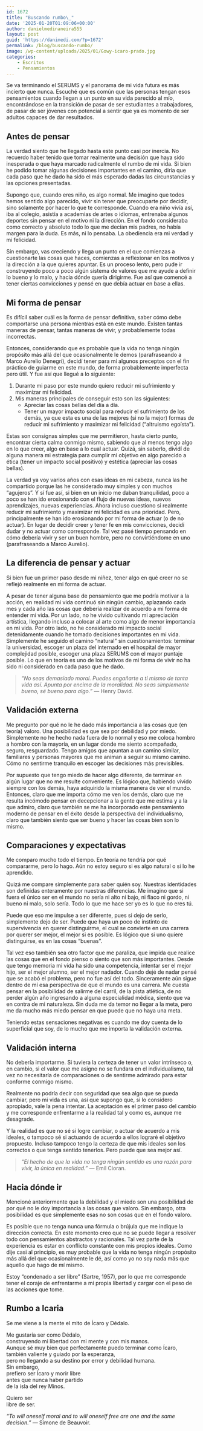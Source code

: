 ```yaml
---
id: 1672
title: "Buscando rumbo\_"
date: '2025-01-20T01:09:06+00:00'
author: danielmedinaneira555
layout: post
guid: 'https://danimedi.com/?p=1672'
permalink: /blog/buscando-rumbo/
image: /wp-content/uploads/2025/01/Gowy-icaro-prado.jpg
categories:
    - Escritos
    - Pensamientos
---
```


Se va terminando el SERUMS y el panorama de mi vida futura es más incierto que nunca. Escuché que es común que las personas tengan esos pensamientos cuando llegan a un punto en su vida parecido al mío, encontrándose en la transición de pasar de ser estudiantes a trabajadores, de pasar de ser jóvenes con potencial a sentir que ya es momento de ser adultos capaces de dar resultados.

## Antes de pensar

La verdad siento que he llegado hasta este punto casi por inercia. No recuerdo haber tenido que tomar realmente una decisión que haya sido inesperada o que haya marcado radicalmente el rumbo de mi vida. Si bien he podido tomar algunas decisiones importantes en el camino, diría que cada paso que he dado ha sido el más esperado dadas las circunstancias y las opciones presentadas.

Supongo que, cuando eres niño, es algo normal. Me imagino que todos hemos sentido algo parecido, vivir sin tener que preocuparte por decidir, sino solamente por hacer lo que te corresponde. Cuando era niño vivía así, iba al colegio, asistía a academias de artes o idiomas, entrenaba algunos deportes sin pensar en el motivo ni la dirección. En el fondo consideraba como correcto y absoluto todo lo que me decían mis padres, no había margen para la duda. Es más, ni lo pensaba. La obediencia era mi verdad y mi felicidad.

Sin embargo, vas creciendo y llega un punto en el que comienzas a cuestionarte las cosas que haces, comienzas a reflexionar en los motivos y la dirección a la que quieres apuntar. Es un proceso lento, pero pude ir construyendo poco a poco algún sistema de valores que me ayude a definir lo bueno y lo malo, y hacia dónde quería dirigirme. Fue así que comencé a tener ciertas convicciones y pensé en que debía actuar en base a ellas.

## Mi forma de pensar

Es difícil saber cuál es la forma de pensar definitiva, saber cómo debe comportarse una persona mientras está en este mundo. Existen tantas maneras de pensar, tantas maneras de vivir, y probablemente todas incorrectas.

Entonces, considerando que es probable que la vida no tenga ningún propósito más allá del que ocasionalmente le demos (parafraseando a Marco Aurelio Denegri), decidí tener para mí algunos preceptos con el fin práctico de guiarme en este mundo, de forma probablemente imperfecta pero útil. Y fue así que llegué a lo siguiente:

1. Durante mi paso por este mundo quiero reducir mi sufrimiento y maximizar mi felicidad.
2. Mis maneras principales de conseguir esto son las siguientes: 
    - Apreciar las cosas bellas del día a día.
    - Tener un mayor impacto social para reducir el sufrimiento de los demás, ya que esta es una de las mejores (si no la mejor) formas de reducir mi sufrimiento y maximizar mi felicidad (“altruismo egoísta”).

Estas son consignas simples que me permitieron, hasta cierto punto, encontrar cierta calma conmigo mismo, sabiendo que al menos tengo algo en lo que creer, algo en base a lo cual actuar. Quizá, sin saberlo, dividí de alguna manera mi estrategia para cumplir mi objetivo en algo parecido a ética (tener un impacto social positivo) y estética (apreciar las cosas bellas).

La verdad ya voy varios años con esas ideas en mi cabeza, nunca las he compartido porque las he considerado muy simples y con muchos “agujeros”. Y sí fue así, si bien en un inicio me daban tranquilidad, poco a poco se han ido erosionando con el flujo de nuevas ideas, nuevos aprendizajes, nuevas experiencias. Ahora incluso cuestiono si realmente reducir mi sufrimiento y maximizar mi felicidad es una prioridad. Pero, principalmente se han ido erosionando por mi forma de actuar (o de no actuar). En lugar de decidir creer y tener fe en mis convicciones, decidí dudar y no actuar como corresponde. Tal vez pasé tiempo pensando en cómo debería vivir y ser un buen hombre, pero no convirtiéndome en uno (parafraseando a Marco Aurelio).

## La diferencia de pensar y actuar

Si bien fue un primer paso desde mi niñez, tener algo en qué creer no se reflejó realmente en mi forma de actuar.

A pesar de tener alguna base de pensamiento que me podría motivar a la acción, en realidad mi vida continuó sin ningún cambio, aplazando cada mes y cada año las cosas que debería realizar de acuerdo a mi forma de entender mi vida. Por un lado, no he vivido cultivando mi apreciación artística, llegando incluso a colocar al arte como algo de menor importancia en mi vida. Por otro lado, no he considerado mi impacto social detenidamente cuando he tomado decisiones importantes en mi vida. Simplemente he seguido el camino “natural” sin cuestionamientos: terminar la universidad, escoger un plaza del internado en el hospital de mayor complejidad posible, escoger una plaza SERUMS con el mayor puntaje posible. Lo que en teoría es uno de los motivos de mi forma de vivir no ha sido ni considerado en cada paso que he dado.

> *“No seas demasiado moral. Puedes engañarte a ti mismo de tanta vida así. Apunta por encima de la moralidad. No seas simplemente bueno, sé bueno para algo.”* — Henry David.

## Validación externa

Me pregunto por qué no le he dado más importancia a las cosas que (en teoría) valoro. Una posibilidad es que sea por debilidad y por miedo. Simplemente no he hecho nada fuera de lo normal y eso me coloca hombro a hombro con la mayoría, en un lugar donde me siento acompañado, seguro, resguardado. Tengo amigos que apuntan a un camino similar, familiares y personas mayores que me animan a seguir su mismo camino. Cómo no sentirme tranquilo en escoger las decisiones más previsibles.

Por supuesto que tengo miedo de hacer algo diferente, de terminar en algún lugar que no me resulte conveniente. Es lógico que, habiendo vivido siempre con los demás, haya adquirido la misma manera de ver el mundo. Entonces, claro que me importa cómo me ven los demás, claro que me resulta incómodo pensar en decepcionar a la gente que me estima y a la que admiro, claro que también se me ha incorporado este pensamiento moderno de pensar en el éxito desde la perspectiva del individualismo, claro que también siento que ser bueno y hacer las cosas bien son lo mismo.

## Comparaciones y expectativas

Me comparo mucho todo el tiempo. En teoría no tendría por qué compararme, pero lo hago. Aún no estoy seguro si es algo natural o si lo he aprendido.

Quizá me compare simplemente para saber quién soy. Nuestras identidades son definidas enteramente por nuestras diferencias. Me imagino que si fuera el único ser en el mundo no sería ni alto ni bajo, ni flaco ni gordo, ni bueno ni malo, solo sería. Todo lo que me hace ser yo es lo que no eres tú.

Puede que eso me impulse a ser diferente, pues si dejo de serlo, simplemente dejo de ser. Puede que haya un poco de instinto de supervivencia en querer distinguirme, el cual se convierte en una carrera por querer ser mejor, el mejor si es posible. Es lógico que si uno quiere distinguirse, es en las cosas “buenas”.

Tal vez eso también sea otro factor que me paraliza, que impida que realice las cosas que en el fondo pienso o siento que son más importantes. Desde que tengo memoria mi vida ha sido una competencia, intentar ser el mejor hijo, ser el mejor alumno, ser el mejor nadador. Cuando dejé de nadar pensé que se acabó el problema, pero no fue así del todo. Sinceramente aún sigue dentro de mí esa perspectiva de que el mundo es una carrera. Me cuesta pensar en la posibilidad de salirme del carril, de la pista atlética, de no perder algún año ingresando a alguna especialidad médica, siento que va en contra de mi naturaleza. Sin duda me da temor no llegar a la meta, pero me da mucho más miedo pensar en que puede que no haya una meta.

Teniendo estas sensaciones negativas es cuando me doy cuenta de lo superficial que soy, de lo mucho que me importa la validación externa.

## Validación interna

No debería importarme. Si tuviera la certeza de tener un valor intrínseco o, en cambio, si el valor que me asigno no se fundara en el individualismo, tal vez no necesitaría de comparaciones o de sentirme admirado para estar conforme conmigo mismo.

Realmente no podría decir con seguridad que sea algo que se pueda cambiar, pero mi vida es una, así que supongo que, si lo considero apropiado, vale la pena intentar. La aceptación es el primer paso del cambio y me corresponde enfrentarme a la realidad tal y como es, aunque me desagrade.

Y la realidad es que no sé si logre cambiar, o actuar de acuerdo a mis ideales, o tampoco sé si actuando de acuerdo a ellos lograré el objetivo propuesto. Incluso tampoco tengo la certeza de que mis ideales son los correctos o que tenga sentido tenerlos. Pero puede que sea mejor así.

> *“El hecho de que la vida no tenga ningún sentido es una razón para vivir, la única en realidad.”* — Emil Cioran.

## Hacia dónde ir

Mencioné anteriormente que la debilidad y el miedo son una posibilidad de por qué no le doy importancia a las cosas que valoro. Sin embargo, otra posibilidad es que simplemente esas no son cosas que en el fondo valoro.

Es posible que no tenga nunca una fórmula o brújula que me indique la dirección correcta. En este momento creo que no se puede llegar a resolver todo con pensamientos abstractos y racionales. Tal vez parte de la experiencia es estar en conflicto constante con mis propios ideales. Como dije casi al principio, es muy probable que la vida no tenga ningún propósito más allá del que ocasionalmente le dé, así como yo no soy nada más que aquello que hago de mí mismo.

Estoy “condenado a ser libre” (Sartre, 1957), por lo que me corresponde tener el coraje de enfrentarme a mi propia libertad y cargar con el peso de las acciones que tome.

## Rumbo a Icaria

Se me viene a la mente el mito de Ícaro y Dédalo.

Me gustaría ser como Dédalo,  
construyendo mi libertad con mi mente y con mis manos.  
Aunque sé muy bien que perfectamente puedo terminar como Ícaro,  
también valiente y guiado por la esperanza,  
pero no llegando a su destino por error y debilidad humana.  
Sin embargo,  
prefiero ser Ícaro y morir libre  
antes que nunca haber partido  
de la isla del rey Minos.

Quiero ser  
libre de ser.

*“To will oneself moral and to will oneself free are one and the same decision.”* — Simone de Beauvoir.